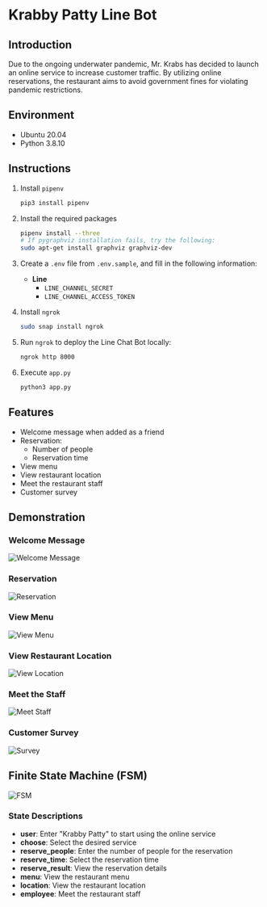 # Krabby Patty Line Bot

## Introduction
Due to the ongoing underwater pandemic, Mr. Krabs has decided to launch an online service to increase customer traffic. By utilizing online reservations, the restaurant aims to avoid government fines for violating pandemic restrictions.

## Environment
- Ubuntu 20.04
- Python 3.8.10

## Instructions

1. Install `pipenv`
    ```bash
    pip3 install pipenv
    ```

2. Install the required packages
    ```bash
    pipenv install --three
    # If pygraphviz installation fails, try the following:
    sudo apt-get install graphviz graphviz-dev
    ```

3. Create a `.env` file from `.env.sample`, and fill in the following information:
    - **Line**
        - `LINE_CHANNEL_SECRET`
        - `LINE_CHANNEL_ACCESS_TOKEN`

4. Install `ngrok`
    ```bash
    sudo snap install ngrok
    ```

5. Run `ngrok` to deploy the Line Chat Bot locally:
    ```bash
    ngrok http 8000
    ```

6. Execute `app.py`
    ```bash
    python3 app.py
    ```

## Features
- Welcome message when added as a friend
- Reservation:
    - Number of people
    - Reservation time
- View menu
- View restaurant location
- Meet the restaurant staff
- Customer survey

## Demonstration

### Welcome Message
![Welcome Message](https://img.onl/DqAJfe)

### Reservation
![Reservation](https://img.onl/G7Yol)

### View Menu
![View Menu](https://img.onl/C73X5L)

### View Restaurant Location
![View Location](https://img.onl/mEPP2x)

### Meet the Staff
![Meet Staff](https://img.onl/Ce519F)

### Customer Survey
![Survey](https://img.onl/wBo1S5)

## Finite State Machine (FSM)
![FSM](https://img.onl/zQ4JtS)

### State Descriptions
- **user**: Enter "Krabby Patty" to start using the online service
- **choose**: Select the desired service
- **reserve_people**: Enter the number of people for the reservation
- **reserve_time**: Select the reservation time
- **reserve_result**: View the reservation details
- **menu**: View the restaurant menu
- **location**: View the restaurant location
- **employee**: Meet the restaurant staff
